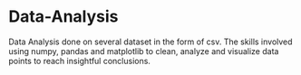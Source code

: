 # Data-Analysis
Data Analysis done on several dataset in the form of csv. The skills involved using numpy, pandas and matplotlib to clean, analyze and visualize data points to reach insightful conclusions. 
